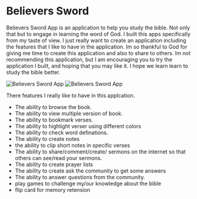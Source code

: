 # Believers Sword

Believers Sword App is an application to help you study the bible. Not only that but to engage in learning the word of God. I built this apps specifically from my taste of view. I just really want to create an application including the features that I like to have in the application. Im so thankful to God for giving me time to create this application and also to share to others. Im not recommending this application, but I am encouraging you to try the application I built, and hoping that you may like it. I hope we learn learn to study the bible better.

![Believers Sword App](https://i.ibb.co/RB8j8BC/Screenshot-2021-10-11-203108.png)
![Believers Sword App](https://i.ibb.co/tYFmjZQ/Screenshot-2021-10-11-203049.png)

There features I really like to have in this applcation.
- The ability to browse the book.
- The ability to view multiple version of book.
- The ability to bookmark verses.
- The ability to highlight verser using different colors
- The ability to check word definations.
- The ability to create notes
- the ability to clip short notes in specific verses
- The ability to share/comment/create/ sermons on the internet so that others can see/read your sermons.
- The ability to create prayer lists
- The ability to create ask the community to get some answers
- The ability to answer questions from the community.
- play games to challenge my/our knowledge about the bible
- flip card for memory retension
